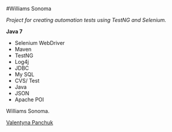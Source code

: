 #Williams Sonoma

*Project for creating automation tests using TestNG and Selenium.*

**Java 7**

* Selenium WebDriver
* Maven
* TestNG
* Log4j
* JDBC
* My SQL
* CVS/ Test
* Java
* JSON
* Apache POI


 Williams Sonoma.

[Valentyna Panchuk](https://github.com/valavala24)
